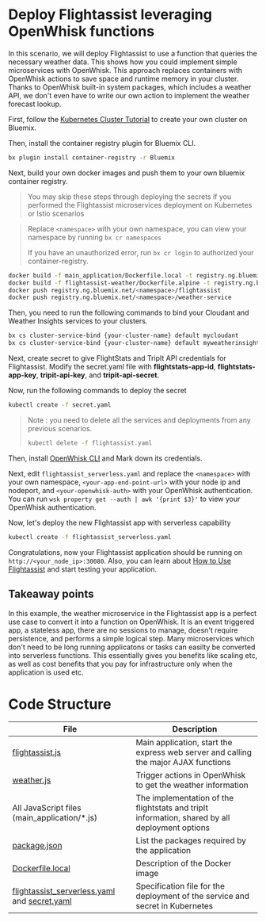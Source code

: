 # Deploy Flightassist leveraging OpenWhisk functions

In this scenario, we will deploy Flightassist to use a function that queries the necessary weather data. This shows how you could implement simple microservices with OpenWhisk. This approach replaces containers with OpenWhisk actions to save space and runtime memory in your cluster. Thanks to OpenWhisk built-in system packages, which includes a weather API, we don't even have to write our own action to implement the weather forecast lookup.

First, follow the [Kubernetes Cluster Tutorial](https://github.com/IBM/container-journey-template) to create your own cluster on Bluemix.

Then, install the container registry plugin for Bluemix CLI.

```bash
bx plugin install container-registry -r Bluemix
```
Next, build your own docker images and push them to your own bluemix container registry.
> You may skip these steps through deploying the secrets if you performed the Flightassist microservices deployment on Kubernetes or Istio scenarios

> Replace `<namespace>` with your own namespace, you can view your namespace by running `bx cr namespaces`
>
> If you have an unauthorized error, run `bx cr login` to authorized your container-registry.

```bash
docker build -f main_application/Dockerfile.local -t registry.ng.bluemix.net/<namespace>/flightassist main_application
docker build -f flightassist-weather/Dockerfile.alpine -t registry.ng.bluemix.net/<namespace>/weather-service flightassist-weather
docker push registry.ng.bluemix.net/<namespace>/flightassist
docker push registry.ng.bluemix.net/<namespace>/weather-service
```

Then, you need to run the following commands to bind your Cloudant and Weather Insights services to your clusters.

```bash
bx cs cluster-service-bind {your-cluster-name} default mycloudant
bx cs cluster-service-bind {your-cluster-name} default myweatherinsights
```
Next, create secret to give FlightStats and TripIt API credentials for Flightassist. Modify the secret.yaml file with **flightstats-app-id**, **flightstats-app-key**, **tripit-api-key**, and **tripit-api-secret**.

Now, run the following commands to deploy the secret

```bash
kubectl create -f secret.yaml
```

> Note : you need to delete all the services and deployments from any previous scenarios.
>
> ```bash
> kubectl delete -f flightassist.yaml
> ```

Then, install [OpenWhisk CLI](https://console.ng.bluemix.net/openwhisk/learn/cli) and Mark down its credentials.

Next, edit `flightassist_serverless.yaml` and replace the `<namespace>` with your own namespace, `<your-app-end-point-url>` with your node ip and nodeport, and `<your-openwhisk-auth>` with your OpenWhisk authentication. You can run `wsk property get --auth | awk '{print $3}'` to view your OpenWhisk authentication.

Now, let's deploy the new Flightassist app with serverless capability

```bash
kubectl create -f flightassist_serverless.yaml
```

Congratulations, now your Flightassist application should be running on `http://<your_node_ip>:30080`. Also, you can learn about [How to Use Flightassist](https://github.com/IBM/Microservices-deployment-with-PaaS-Containers-and-Serverless-Platforms#how-to-use-flightassist) and start testing your application.

## Takeaway points
In this example, the weather microservice in the Flightassist app is a perfect use case to convert it into a function on OpenWhisk. It is an event triggered app, a stateless app, there are no sessions to manage, doesn't require persistence, and performs a simple logical step.  Many microservices which don't need to be long running applicatons or tasks can easilty be converted into serverless functions. This essentially gives you benefits like scaling etc, as well as cost benefits that you pay for infrastructure only when the application is used etc. 

# Code Structure

| File                                     | Description                              |
| ---------------------------------------- | ---------------------------------------- |
| [flightassist.js](../main_application/flightassist.js)       | Main application, start the express web server and calling the major AJAX functions|
| [weather.js](../main_application/weather.js)       | Trigger actions in OpenWhisk to get the weather information |
| All JavaScript files (main_application/*.js)         | The implementation of the flightstats and tripIt information, shared by all deployment options |
| [package.json](../main_application/package.json)         | List the packages required by the application |
| [Dockerfile.local](../main_application/Dockerfile.local)         | Description of the Docker image          |
| [flightassist_serverless.yaml](../flightassist_serverless.yaml) and [secret.yaml](../secret.yaml)| Specification file for the deployment of the service and secret in Kubernetes |
